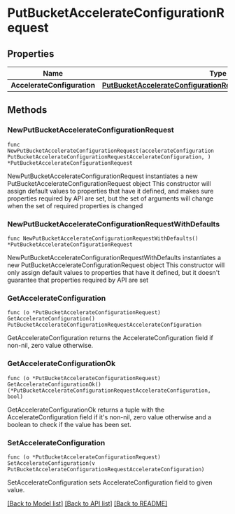 # PutBucketAccelerateConfigurationRequest

## Properties

Name | Type | Description | Notes
------------ | ------------- | ------------- | -------------
**AccelerateConfiguration** | [**PutBucketAccelerateConfigurationRequestAccelerateConfiguration**](PutBucketAccelerateConfigurationRequestAccelerateConfiguration.md) |  | 

## Methods

### NewPutBucketAccelerateConfigurationRequest

`func NewPutBucketAccelerateConfigurationRequest(accelerateConfiguration PutBucketAccelerateConfigurationRequestAccelerateConfiguration, ) *PutBucketAccelerateConfigurationRequest`

NewPutBucketAccelerateConfigurationRequest instantiates a new PutBucketAccelerateConfigurationRequest object
This constructor will assign default values to properties that have it defined,
and makes sure properties required by API are set, but the set of arguments
will change when the set of required properties is changed

### NewPutBucketAccelerateConfigurationRequestWithDefaults

`func NewPutBucketAccelerateConfigurationRequestWithDefaults() *PutBucketAccelerateConfigurationRequest`

NewPutBucketAccelerateConfigurationRequestWithDefaults instantiates a new PutBucketAccelerateConfigurationRequest object
This constructor will only assign default values to properties that have it defined,
but it doesn't guarantee that properties required by API are set

### GetAccelerateConfiguration

`func (o *PutBucketAccelerateConfigurationRequest) GetAccelerateConfiguration() PutBucketAccelerateConfigurationRequestAccelerateConfiguration`

GetAccelerateConfiguration returns the AccelerateConfiguration field if non-nil, zero value otherwise.

### GetAccelerateConfigurationOk

`func (o *PutBucketAccelerateConfigurationRequest) GetAccelerateConfigurationOk() (*PutBucketAccelerateConfigurationRequestAccelerateConfiguration, bool)`

GetAccelerateConfigurationOk returns a tuple with the AccelerateConfiguration field if it's non-nil, zero value otherwise
and a boolean to check if the value has been set.

### SetAccelerateConfiguration

`func (o *PutBucketAccelerateConfigurationRequest) SetAccelerateConfiguration(v PutBucketAccelerateConfigurationRequestAccelerateConfiguration)`

SetAccelerateConfiguration sets AccelerateConfiguration field to given value.



[[Back to Model list]](../README.md#documentation-for-models) [[Back to API list]](../README.md#documentation-for-api-endpoints) [[Back to README]](../README.md)


